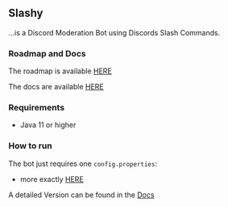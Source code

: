 ## Slashy

...is a Discord Moderation Bot using Discords Slash Commands.

### Roadmap and Docs

The roadmap is available [HERE](https://trello.com/b/cWtef4oQ/slashy)

The docs are available [HERE](https://denux.gitbook.io/slashy/)

### Requirements

- Java 11 or higher

### How to run

The bot just requires one `config.properties`:

- more exactly [HERE](https://denux.gitbook.io/slashy/)

A detailed Version can be found in the [Docs](https://denux.gitbook.io/slashy/how-to-run)